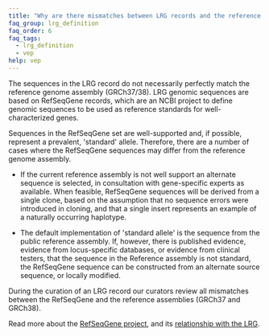 ```yaml
---
title: "Why are there mismatches between LRG records and the reference genome assembly?"
faq_group: lrg_definition
faq_order: 6
faq_tags:
  - lrg_definition
  - vep
help: vep
---
```


The sequences in the LRG record do not necessarily perfectly match the reference genome assembly (GRCh37/38).  LRG genomic sequences are based on RefSeqGene records, which are an NCBI project to define genomic sequences to be used as reference standards for well-characterized genes.  

Sequences in the RefSeqGene set are well-supported and, if possible, represent a prevalent, 'standard' allele.  Therefore, there are a number of cases where the RefSeqGene sequences may differ from the reference genome assembly.  

* If the current reference assembly is not well support an alternate sequence is selected, in consultation with gene-specific experts as available.  When feasible, RefSeqGene sequences will be derived from a single clone, based on the assumption that no sequence errors were introduced in cloning, and that a single insert represents an example of a naturally occurring haplotype.  

* The default implementation of 'standard allele' is the sequence from the public reference assembly. If, however, there is published evidence, evidence from locus-specific databases, or evidence from clinical testers, that the sequence in the Reference assembly is not standard, the RefSeqGene sequence can be constructed from an alternate source sequence, or locally modified.  

During the curation of an LRG record our curators review all mismatches between the RefSeqGene and the reference assemblies (GRCh37 and GRCh38).

Read more about the [RefSeqGene project](https://www.ncbi.nlm.nih.gov/refseq/rsg/about/), and its [relationship with the LRG]( https://www.ncbi.nlm.nih.gov/refseq/rsg/lrg/).
